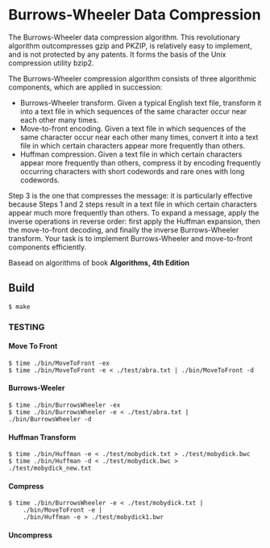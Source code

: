 # Burrows-Wheeler Data Compression #

The Burrows-Wheeler data compression algorithm. This revolutionary algorithm outcompresses gzip and PKZIP, is relatively easy to implement, and is not protected by any patents. It forms the basis of the Unix compression utility bzip2.

The Burrows-Wheeler compression algorithm consists of three algorithmic components, which are applied in succession:

* Burrows-Wheeler transform. Given a typical English text file, transform it into a text file in which sequences of the same character occur near each other many times.
* Move-to-front encoding. Given a text file in which sequences of the same character occur near each other many times, convert it into a text file in which certain characters appear more frequently than others.
* Huffman compression. Given a text file in which certain characters appear more frequently than others, compress it by encoding frequently occurring characters with short codewords and rare ones with long codewords.

Step 3 is the one that compresses the message: it is particularly effective because Steps 1 and 2 steps result in a text file in which certain characters appear much more frequently than others. To expand a message, apply the inverse operations in reverse order: first apply the Huffman expansion, then the move-to-front decoding, and finally the inverse Burrows-Wheeler transform. Your task is to implement Burrows-Wheeler and move-to-front components efficiently.

Basead on algorithms of book **Algorithms, 4th Edition**

## Build ##
```
$ make
```

### TESTING ###

#### Move To Front ####
```
$ time ./bin/MoveToFront -ex
$ time ./bin/MoveToFront -e < ./test/abra.txt | ./bin/MoveToFront -d
```
#### Burrows-Weeler ####
```
$ time ./bin/BurrowsWheeler -ex
$ time ./bin/BurrowsWheeler -e < ./test/abra.txt | ./bin/BurrowsWheeler -d
```
#### Huffman Transform ####
```
$ time ./bin/Huffman -e < ./test/mobydick.txt > ./test/mobydick.bwc
$ time ./bin/Huffman -d < ./test/mobydick.bwc > ./test/mobydick_new.txt
```
#### Compress ####
```
$ time ./bin/BurrowsWheeler -e < ./test/mobydick.txt |
    ./bin/MoveToFront -e |
    ./bin/Huffman -e > ./test/mobydick1.bwr
```
#### Uncompress ####
